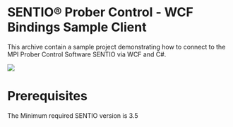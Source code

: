 # SENTIO® Prober Control - WCF Bindings Sample Client
This archive contain a sample project demonstrating how to connect to the MPI Prober Control Software SENTIO via WCF and C#.

![](https://www.mpi-corporation.com/wp-content/uploads/2019/12/1.-TS3500-SE-with-WaferWallet_frontview.jpg)

# Prerequisites
The Minimum required SENTIO version is 3.5
